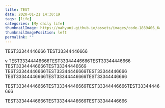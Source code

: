 ```yaml
---
title: TEST
date: 2020-01-21 14:30:19
tags: [life]
categories: [My daily life]
thumbnailImage: https://nahyuni.github.io/assets/images/code-1839406_640.jpg
thumbnailImagePosition: left
permalink: ""
---
```

TEST33344446666
TEST33344446666
<!-- more -->
v
TEST33344446666TEST33344446666TEST33344446666
TEST33344446666TEST33344446666
TEST33344446666TEST33344446666TEST33344446666
TEST33344446666TEST33344446666TEST33344446666



TEST33344446666TEST33344446666TEST33344446666TEST33344446666


TEST33344446666TEST33344446666TEST33344446666